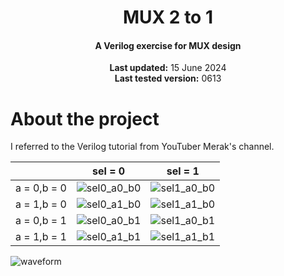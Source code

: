 <center>
    <h1 align="center">MUX 2 to 1</h1>
    <h4 align="center">A Verilog exercise for MUX design</strong> </h4>
    <p align="center">
        <strong>Last updated:</strong> 15 June 2024<br>
        <strong>Last tested version:</strong> 0613
    </p> 
</center>

# About the project
I referred to the Verilog tutorial from YouTuber Merak's channel.

|     |  sel = 0   | sel = 1  |
|  :----:  |  :----:  | :----:  |
| a = 0,b = 0 | ![sel0_a0_b0](../img/sel0_a0_b0.jpg) | ![sel1_a0_b0](../img/sel1_a0_b0.jpg) |
| a = 1,b = 0 | ![sel0_a1_b0](../img/sel0_a1_b0.jpg) | ![sel1_a1_b0](../img/sel1_a1_b0.jpg) |
| a = 0,b = 1 | ![sel0_a0_b1](../img/sel0_a0_b1.jpg) | ![sel1_a0_b1](../img/sel1_a0_b1.jpg) |
| a = 1,b = 1 | ![sel0_a1_b1](../img/sel0_a1_b1.jpg) | ![sel1_a1_b1](../img/sel1_a1_b1.jpg) |

![waveform](../img/Waveform.png)
